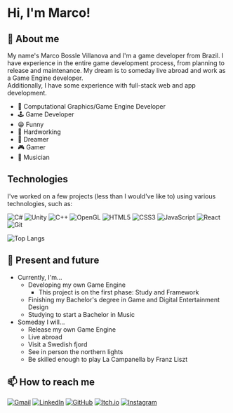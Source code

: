 # Hi, I'm Marco!

## 💬 About me
My name's Marco Bossle Villanova and I'm a game developer from Brazil. I have experience in the entire game development process, from planning to release and maintenance. My dream is to someday live abroad and work as a Game Engine developer.<br/>
Additionally, I have some experience with full-stack web and app development.
- 🧊 Computational Graphics/Game Engine Developer
- 🕹️ Game Developer
- 😁 Funny
- 💪 Hardworking
- 💫 Dreamer
- 🎮 Gamer
- 🎵 Musician

## Technologies
I've worked on a few projects (less than I would've like to) using various technologies, such as:

![C#](https://img.shields.io/badge/c%23-%23239120.svg?style=for-the-badge&logo=csharp&logoColor=white)
![Unity](https://img.shields.io/badge/unity-%23000000.svg?style=for-the-badge&logo=unity&logoColor=white)
![C++](https://img.shields.io/badge/c++-%2300599C.svg?style=for-the-badge&logo=c%2B%2B&logoColor=white)
![OpenGL](https://img.shields.io/badge/OpenGL-%23FFFFFF.svg?style=for-the-badge&logo=opengl)
![HTML5](https://img.shields.io/badge/html5-%23E34F26.svg?style=for-the-badge&logo=html5&logoColor=white)
![CSS3](https://img.shields.io/badge/css3-%231572B6.svg?style=for-the-badge&logo=css3&logoColor=white)
![JavaScript](https://img.shields.io/badge/javascript-%23323330.svg?style=for-the-badge&logo=javascript&logoColor=%23F7DF1E)
![React](https://img.shields.io/badge/react-%2320232a.svg?style=for-the-badge&logo=react&logoColor=%2361DAFB)
![Git](https://img.shields.io/badge/git-%23F05033.svg?style=for-the-badge&logo=git&logoColor=white)

![Top Langs](https://github-readme-stats.vercel.app/api/top-langs/?username=apecuca&layout=compact)

## 🌱 Present and future
- Currently, I'm...
  - Developing my own Game Engine
  	- This project is on the first phase: Study and Framework
  - Finishing my Bachelor's degree in Game and Digital Entertainment Design
  - Studying to start a Bachelor in Music
- Someday I will...
  - Release my own Game Engine
  - Live abroad
  - Visit a Swedish fjord
  - See in person the northern lights
  - Be skilled enough to play La Campanella by Franz Liszt

## 📫 How to reach me
[![Gmail](https://img.shields.io/badge/marco.bossle.villanova-D14836?style=for-the-badge&logo=gmail&logoColor=white)](mailto:marco.bossle.villanova@gmail.com)
[![LinkedIn](https://img.shields.io/badge/marcobosslevillanova-%230077B5.svg?style=for-the-badge&logo=linkedin&logoColor=white)](https://www.linkedin.com/in/marcobosslevillanova/)
[![GitHub](https://img.shields.io/badge/apecuca-%23121011.svg?style=for-the-badge&logo=github&logoColor=white)](https://github.com/apecuca)
[![Itch.io](https://img.shields.io/badge/apecuca-%23FF0B34.svg?style=for-the-badge&logo=Itch.io&logoColor=white)](https://apecuca.itch.io/)
[![Instagram](https://img.shields.io/badge/pac_marco-%23E4405F.svg?style=for-the-badge&logo=Instagram&logoColor=white)](https://www.instagram.com/pac_marco/)
